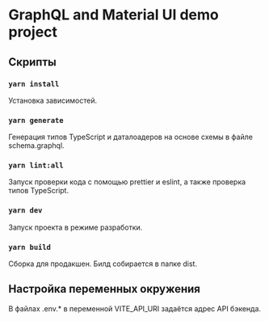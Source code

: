 # GraphQL and Material UI demo project

## Скрипты

### `yarn install`

Установка зависимостей. 

### `yarn generate`

Генерация типов TypeScript и даталоадеров на основе схемы в файле schema.graphql.

### `yarn lint:all`

Запуск проверки кода с помощью prettier и eslint, а также проверка типов TypeScript.

### `yarn dev`

Запуск проекта в режиме разработки.

### `yarn build`

Сборка для продакшен. Билд собирается в папке dist.

## Настройка переменных окружения
В файлах .env.* в переменной VITE_API_URI задаётся адрес API бэкенда.
